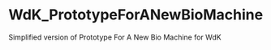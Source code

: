 WdK_PrototypeForANewBioMachine
==============================

Simplified version of Prototype For A New Bio Machine for WdK 
